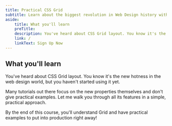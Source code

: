 ```yaml
---
title: Practical CSS Grid
subtitle: Learn about the biggest revolution in Web Design history with CSS Grid
aside: 
    title: What you'll learn
    preTitle: 
    description: You've heard about CSS Grid layout. You know it's the new hotness in the web design world, but you haven't started using it yet. 
    link: /
    linkText: Sign Up Now
---
```


## What you'll learn

You've heard about CSS Grid layout. You know it's the new hotness in the web design world, but you haven't started using it yet. 

Many tutorials out there focus on the new properties themselves and don't give practical examples. Let me walk you through all its features in a simple, practical approach. 

By the end of this course, you'll understand Grid and have practical examples to put into production right away!